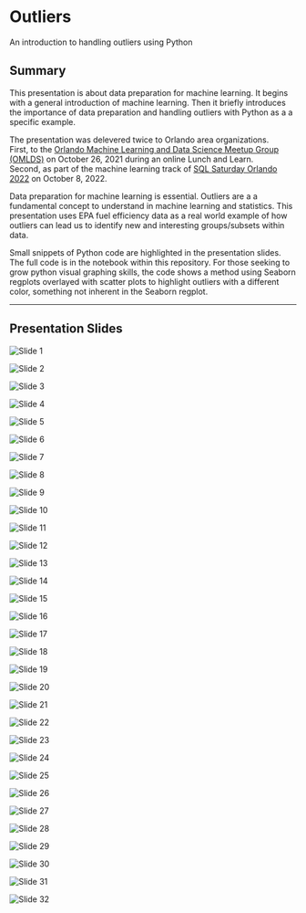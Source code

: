 # Outliers
An introduction to handling outliers using Python

## Summary
This presentation is about data preparation for machine learning.  It begins 
with a general introduction of machine learning.  Then it briefly introduces 
the importance of data preparation and handling outliers with Python as a 
a specific example.  

The presentation was delevered twice to Orlando area organizations.  
First, to the [Orlando Machine Learning and Data Science Meetup Group (OMLDS)](https://www.meetup.com/Orlando-MLDS/) 
on October 26, 2021 during an online Lunch and Learn.  
Second, as part of the machine learning track of [SQL Saturday Orlando 2022](https://sqlsaturday.com/2022-10-08-sqlsaturday1030/)
on October 8, 2022.

Data preparation for machine learning is essential.  Outliers are a a fundamental 
concept to understand in machine learning and statistics.  This presentation 
uses EPA fuel efficiency data as a real world example of how outliers can lead 
us to identify new and interesting groups/subsets within data.  

Small snippets of Python code are highlighted in the presentation slides.  The
full code is in the notebook within this repository.  For those seeking to 
grow python visual graphing skills, the code shows a method using Seaborn 
regplots overlayed with scatter plots to highlight outliers with a different 
color, something not inherent in the Seaborn regplot.

---
## Presentation Slides
![Slide 1](https://github.com/RBergeron/OMLDS_Outliers/blob/main/images/Slide1.PNG)

![Slide 2](https://github.com/RBergeron/OMLDS_Outliers/blob/main/images/Slide2.PNG)

![Slide 3](https://github.com/RBergeron/OMLDS_Outliers/blob/main/images/Slide3.PNG)

![Slide 4](https://github.com/RBergeron/OMLDS_Outliers/blob/main/images/Slide4.PNG)

![Slide 5](https://github.com/RBergeron/OMLDS_Outliers/blob/main/images/Slide5.PNG)

![Slide 6](https://github.com/RBergeron/OMLDS_Outliers/blob/main/images/Slide6.PNG)

![Slide 7](https://github.com/RBergeron/OMLDS_Outliers/blob/main/images/Slide7.PNG)

![Slide 8](https://github.com/RBergeron/OMLDS_Outliers/blob/main/images/Slide8.PNG)

![Slide 9](https://github.com/RBergeron/OMLDS_Outliers/blob/main/images/Slide9.PNG)

![Slide 10](https://github.com/RBergeron/OMLDS_Outliers/blob/main/images/Slide10.PNG)

![Slide 11](https://github.com/RBergeron/OMLDS_Outliers/blob/main/images/Slide11.PNG)

![Slide 12](https://github.com/RBergeron/OMLDS_Outliers/blob/main/images/Slide12.PNG)

![Slide 13](https://github.com/RBergeron/OMLDS_Outliers/blob/main/images/Slide13.PNG)

![Slide 14](https://github.com/RBergeron/OMLDS_Outliers/blob/main/images/Slide14.PNG)

![Slide 15](https://github.com/RBergeron/OMLDS_Outliers/blob/main/images/Slide15.PNG)

![Slide 16](https://github.com/RBergeron/OMLDS_Outliers/blob/main/images/Slide16.PNG)

![Slide 17](https://github.com/RBergeron/OMLDS_Outliers/blob/main/images/Slide17.PNG)

![Slide 18](https://github.com/RBergeron/OMLDS_Outliers/blob/main/images/Slide18.PNG)

![Slide 19](https://github.com/RBergeron/OMLDS_Outliers/blob/main/images/Slide19.PNG)

![Slide 20](https://github.com/RBergeron/OMLDS_Outliers/blob/main/images/Slide20.PNG)

![Slide 21](https://github.com/RBergeron/OMLDS_Outliers/blob/main/images/Slide21.PNG)

![Slide 22](https://github.com/RBergeron/OMLDS_Outliers/blob/main/images/Slide22.PNG)

![Slide 23](https://github.com/RBergeron/OMLDS_Outliers/blob/main/images/Slide23.PNG)

![Slide 24](https://github.com/RBergeron/OMLDS_Outliers/blob/main/images/Slide24.PNG)

![Slide 25](https://github.com/RBergeron/OMLDS_Outliers/blob/main/images/Slide25.PNG)

![Slide 26](https://github.com/RBergeron/OMLDS_Outliers/blob/main/images/Slide26.PNG)

![Slide 27](https://github.com/RBergeron/OMLDS_Outliers/blob/main/images/Slide27.PNG)

![Slide 28](https://github.com/RBergeron/OMLDS_Outliers/blob/main/images/Slide28.PNG)

![Slide 29](https://github.com/RBergeron/OMLDS_Outliers/blob/main/images/Slide29.PNG)

![Slide 30](https://github.com/RBergeron/OMLDS_Outliers/blob/main/images/Slide30.PNG)

![Slide 31](https://github.com/RBergeron/OMLDS_Outliers/blob/main/images/Slide31.PNG)

![Slide 32](https://github.com/RBergeron/OMLDS_Outliers/blob/main/images/Slide32.PNG)

